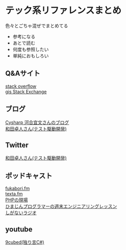 # テック系リファレンスまとめ

色々とごちゃ混ぜでまとめてる

- 参考になる
- あとで読む
- 何度も参照したい
- 単純におもしろい

## Q&Aサイト
[stack overflow](https://stackoverflow.com/)<br>
[gis Stack Exchange](https://gis.stackexchange.com/)<br>

## ブログ
[Cysharp 河合宜文さんのブログ](https://neue.cc/)<br>
[和田卓人さん(テスト駆動開発)](https://t-wada.hatenablog.jp/)<br>

## Twitter
[和田卓人さん(テスト駆動開発)](https://twitter.com/t_wada)<br>

## ポッドキャスト
[fukabori.fm](https://fukabori.fm/)<br>
[texta.fm](https://anchor.fm/textafm)<br>
[PHPの現場](https://podcasts.google.com/search/PHP%E3%81%AE%E7%8F%BE%E5%A0%B4)<br>
[ひまじんプログラマーの週末エンジニアリングレッスン](https://anchor.fm/6ns146spct)<br>
[しがないラジオ](https://shiganai.org/)<br>

## youtube
[9cubed(独り言C#)](https://www.youtube.com/c/9cubed/featured)
